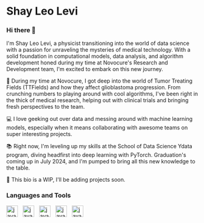 # Shay Leo Levi

### Hi there 👋
I'm Shay Leo Levi, a physicist transitioning into the world of data science with a passion for unraveling the mysteries of medical technology. With a solid foundation in computational models, data analysis, and algorithm development honed during my time at Novocure's Research and Development team, I'm excited to embark on this new journey.

🔬 During my time at Novocure, I got deep into the world of Tumor Treating Fields (TTFields) and how they affect glioblastoma progression. From crunching numbers to playing around with cool algorithms, I've been right in the thick of medical research, helping out with clinical trials and bringing fresh perspectives to the team.

💻 I love geeking out over data and messing around with machine learning models, especially when it means collaborating with awesome teams on super interesting projects.

📚 Right now, I'm leveling up my skills at the School of Data Science Ydata program, diving headfirst into deep learning with PyTorch. Graduation's coming up in July 2024, and I'm pumped to bring all this new knowledge to the table.

🚧 This bio is a WIP, I'll be adding projects soon.

### Languages and Tools

<img align="left" alt="java" width="30px" style="padding-right:10px;" src="https://cdn.jsdelivr.net/gh/devicons/devicon@latest/icons/python/python-original.svg"/>
<img align="left" alt="java" width="30px" style="padding-right:10px;" src="https://cdn.jsdelivr.net/gh/devicons/devicon@latest/icons/pytorch/pytorch-plain-wordmark.svg"/>
<img align="left" alt="java" width="30px" style="padding-right:10px;" src="https://cdn.jsdelivr.net/gh/devicons/devicon@latest/icons/scikitlearn/scikitlearn-original.svg"/>
<img align="left" alt="java" width="30px" style="padding-right:10px;" src="https://cdn.jsdelivr.net/gh/devicons/devicon@latest/icons/pandas/pandas-original-wordmark.svg" />
<img align="left" alt="java" width="30px" style="padding-right:10px;" src="https://cdn.jsdelivr.net/gh/devicons/devicon@latest/icons/linux/linux-original.svg" />



<!--
**shay2301/shay2301** is a ✨ _special_ ✨ repository because its `README.md` (this file) appears on your GitHub profile.

Here are some ideas to get you started:

- 🔭 I’m currently working on ...
- 🌱 I’m currently learning ...
- 👯 I’m looking to collaborate on ...
- 🤔 I’m looking for help with ...
- 💬 Ask me about ...
- 📫 How to reach me: ...
- 😄 Pronouns: ...
- ⚡ Fun fact: ...
-->

